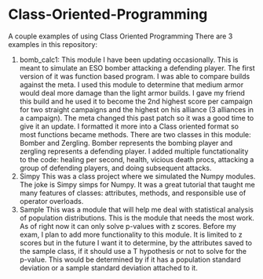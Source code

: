 # Class-Oriented-Programming
A couple examples of using Class Oriented Programming
There are 3 examples in this repository:
  1. bomb_calc1:
    This module I have been updating occasionally. This is meant to simulate an ESO bomber attacking a defending player. The first version of it was function based program. I was able to compare builds against the meta. I used this module to determine that medium armor would deal more damage than the light armor builds. I gave my friend this build and he used it to become the 2nd highest score per campaign for two straight campaigns and the highest on his alliance (3 alliances in a campaign). The meta changed this past patch so it was a good time to give it an update. I formatted it more into a Class oriented format so most functions became methods. There are two classes in this module: Bomber and Zergling. Bomber represents the bombing player and zergling represents a defending player. I added multiple functationality to the code: healing per second, health, vicious death procs, attacking a group of defending players, and doing subsequent attacks.
  2. Simpy
     This was a class project where we simulated the Numpy modules. The joke is Simpy simps for Numpy. It was a great tutorial that taught me many features of classes: attributes, methods, and responsible use of operator overloads.
  3. Sample
    This was a module that will help me deal with statistical analysis of population distributions. This is the module that needs the most work. As of right now it can only solve p-values with z scores. Before my exam, I plan to add more functionality to this module. It is limited to z scores but in the future I want it to determine, by the attributes saved to the sample class, if it should use a T hypothesis or not to solve for the p-value. This would be determined by if it has a population standard deviation or a sample standard deviation attached to it.
